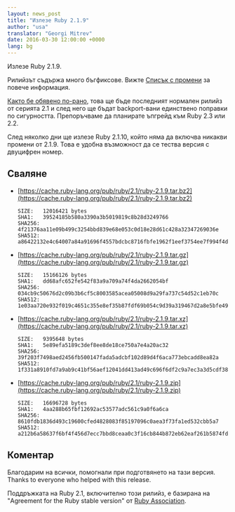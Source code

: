 ```yaml
---
layout: news_post
title: "Излезе Ruby 2.1.9"
author: "usa"
translator: "Georgi Mitrev"
date: 2016-03-30 12:00:00 +0000
lang: bg
---
```


Излезе Ruby 2.1.9.

Рилийзът съдържа много бъгфиксове. Вижте
[Списък с промени](http://svn.ruby-lang.org/repos/ruby/tags/v2_1_9/ChangeLog)
за повече информация.

[Както бе обявено по-рано](https://www.ruby-lang.org/bg/news/2016/02/24/support-plan-of-ruby-2-0-0-and-2-1/),
това ще бъде последният нормален рилийз от серията 2.1 и
след него ще бъдат backport-вани единствено поправки по сигурността.
Препоръчваме да планирате ъпгрейд към Ruby 2.3 или 2.2.

След няколко дни ще излезе Ruby 2.1.10, който няма да включва никакви промени
от 2.1.9. Това е удобна възможност да се тества версия с двуцифрен номер.

## Сваляне

* [https://cache.ruby-lang.org/pub/ruby/2.1/ruby-2.1.9.tar.bz2](https://cache.ruby-lang.org/pub/ruby/2.1/ruby-2.1.9.tar.bz2)

      SIZE:   12016421 bytes
      SHA1:   39524185b580a3390a3b5019819c8b28d3249766
      SHA256: 4f21376aa11e09b499c3254bbd839e68e053c0d18e28d61c428a32347269036e
      SHA512: a86422132e4c64007a84a91696f4557bdcbc8716fbfe1962f1eef3754ee7f994f4de0b

* [https://cache.ruby-lang.org/pub/ruby/2.1/ruby-2.1.9.tar.gz](https://cache.ruby-lang.org/pub/ruby/2.1/ruby-2.1.9.tar.gz)

      SIZE:   15166126 bytes
      SHA1:   dd68afc652fe542f83a9a709a74f4da2662054bf
      SHA256: 034cb9c50676d2c09b3b6cf5c8003585acea05008d9a29fa737c54d52c1eb70c
      SHA512: 1e03aa720e932f019c4651c355e8ef35b87fdf69b054c9d39a319467d2a8e5bfe4995cbacd9add36b832c77761a47c9d1040f00e856ad5888d69ec7221455e35

* [https://cache.ruby-lang.org/pub/ruby/2.1/ruby-2.1.9.tar.xz](https://cache.ruby-lang.org/pub/ruby/2.1/ruby-2.1.9.tar.xz)

      SIZE:   9395648 bytes
      SHA1:   5e89efa5189c3def8ee8de18ce750a7e4a20ac32
      SHA256: 39f203f7498aed2456fb500147fada5adcbf102d89d4f6aca773ebcadd8ea82a
      SHA512: 1f331a8910fd7a9ab9c41bf56aef12041dd413ad49c696f6df2c9a7ec3a3d5cdf383f2a3d30949ea37b8ecb39f50355e526412b36ed4e07b60733d9db4d2bd14

* [https://cache.ruby-lang.org/pub/ruby/2.1/ruby-2.1.9.zip](https://cache.ruby-lang.org/pub/ruby/2.1/ruby-2.1.9.zip)

      SIZE:   16696728 bytes
      SHA1:   4aa288b65fbf12692ac53577adc561c9a0f6a6ca
      SHA256: 8610fdb1836d493c19600cfed4828083f85197096c0aea3f73fa1ed532cbb5a7
      SHA512: a212b6a58637f6bf4f456d7ecc7bbd8ceaa0c3f16cb844b872eb62eaf261b5874fdb79705241d05a356fcdc1d3fdd8a94fcd8e6ca62190e9f544c8f45a9f41af

## Коментар

Благодарим на всички, помогнали при подготвянето на тази версия.
Thanks to everyone who helped with this release.

Поддръжката на Ruby 2.1, включително този рилийз, е базирана на
"Agreement for the Ruby stable version" от [Ruby Association](http://www.ruby.or.jp/).
